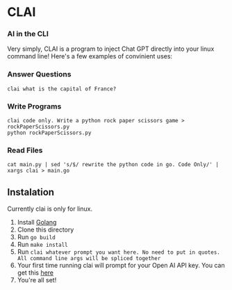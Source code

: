 # CLAI
### AI in the CLI

Very simply, CLAI is a program to inject Chat GPT directly into your linux command line! Here's a few examples of convinient uses:

### Answer Questions
```
clai what is the capital of France?
```

### Write Programs
```
clai code only. Write a python rock paper scissors game > rockPaperScissors.py
python rockPaperScissors.py
```

### Read Files
```
cat main.py | sed 's/$/ rewrite the python code in go. Code Only/' | xargs clai > main.go
```

## Instalation
Currently clai is only for linux.

1. Install [Golang](https://go.dev/)
2. Clone this directory
3. Run `go build`
4. Run `make install`
5. Run `clai whatever prompt you want here. No need to put in quotes. All command line args will be spliced together`
6. Your first time running clai will prompt for your Open AI API key. You can get this [here](https://platform.openai.com/api-keys)
7. You're all set!